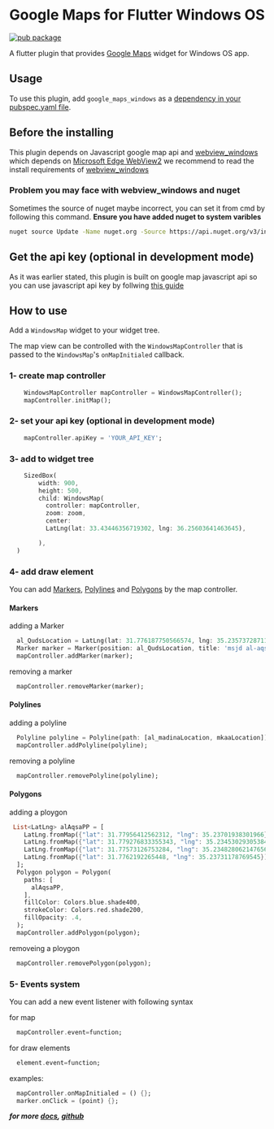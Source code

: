 # Google  Maps for Flutter Windows OS

[![pub package](https://img.shields.io/pub/v/google_map_windows.svg)](https://pub.dev/packages/google_map_windows)

A flutter plugin that provides [Google Maps](https://developers.google.com/maps/) widget for Windows OS app.

## Usage

To use this plugin, add `google_maps_windows` as a [dependency in your pubspec.yaml file](https://flutter.dev/docs/development/platform-integration/platform-channels).

## Before the installing

This plugin depends on Javascript google map api and [webview_windows](https://pub.dev/packages/webview_windows)
which depends on [Microsoft Edge WebView2](https://docs.microsoft.com/en-us/microsoft-edge/webview2/)
we recommend to read the install requirements of [webview_windows](https://pub.dev/packages/webview_windows#development-platform-requirements)

### Problem you may face with webview_windows and nuget

Sometimes the source of nuget maybe incorrect, you can set it from cmd by following this command. **Ensure you have added nuget to system varibles**

```bash
nuget source Update -Name nuget.org -Source https://api.nuget.org/v3/index.json
```

## Get the api key (optional in development mode)

As it was earlier stated, this plugin is built on google map javascript api
so you can use javascript api key by follwing [this guide](https://developers.google.com/maps/documentation/javascript/get-api-key)

## How to use

Add a `WindowsMap` widget to your widget tree.

The map view can be controlled with the `WindowsMapController` that is passed to
the `WindowsMap`'s `onMapInitialed` callback.

### 1- create map controller

``` dart
    WindowsMapController mapController = WindowsMapController();
    mapController.initMap();
```

### 2- set your api key (optional in development mode)

``` dart
    mapController.apiKey = 'YOUR_API_KEY';
```

### 3- add to widget tree

```dart
    SizedBox(
        width: 900,
        height: 500,
        child: WindowsMap(
          controller: mapController,
          zoom: zoom,
          center:
          LatLng(lat: 33.43446356719302, lng: 36.25603641463645),

        ),
  )

```

### 4- add draw element

You can add [Markers](https://pub.dev/documentation/google_map_windows/latest/WindowsMap/Marker-class.html), [Polylines](https://pub.dev/documentation/google_map_windows/latest/WindowsMap/Polyline-class.html) and [Polygons](https://pub.dev/documentation/google_map_windows/latest/WindowsMap/Polygon-class.html) by the map controller.

#### Markers

adding a Marker

``` dart
  al_QudsLocation = LatLng(lat: 31.776187750566574, lng: 35.23573728711054);
  Marker marker = Marker(position: al_QudsLocation, title: 'msjd al-aqsa almubark');
  mapController.addMarker(marker);
```

removing a marker

```dart
  mapController.removeMarker(marker);
```

#### Polylines

adding a polyline

```dart
  Polyline polyline = Polyline(path: [al_madinaLocation, mkaaLocation]);
  mapController.addPolyline(polyline);
```

removing a polyline

```dart
  mapController.removePolyline(polyline);
```

#### Polygons

adding a ploygon

```dart
 List<LatLng> alAqsaPP = [
    LatLng.fromMap({"lat": 31.77956412562312, "lng": 35.23701938301966}),
    LatLng.fromMap({"lat": 31.779276833355343, "lng": 35.23453029305384}),
    LatLng.fromMap({"lat": 31.77573126753284, "lng": 35.234828062147656}),
    LatLng.fromMap({"lat": 31.7762192265448, "lng": 35.23731178769545})
  ];
  Polygon polygon = Polygon(
    paths: [
      alAqsaPP,
    ],
    fillColor: Colors.blue.shade400,
    strokeColor: Colors.red.shade200,
    fillOpacity: .4,
  );
  mapController.addPolygon(polygon);

```

removeing a ploygon

```dart
  mapController.removePolygon(polygon);
```

### 5- Events system

You can add a new event listener with following syntax

for map

```dart
  mapController.event=function;
```

for draw elements

```dart
  element.event=function;
```

examples:

```dart
  mapController.onMapInitialed = () {};
  marker.onClick = (point) {};
```

**_for more [docs](https://pub.dev/documentation/google_map_windows/latest/), [github](https://github.com/Ghali01/google_map_windows)_**
